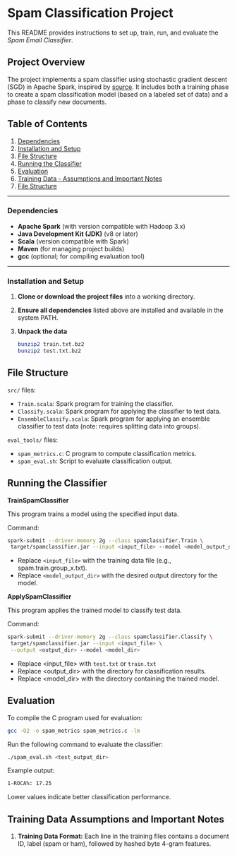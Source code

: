 # Spam Classification Project

This README provides instructions to set up, train, run, and evaluate the *Spam Email Classifier*.

## Project Overview
The project implements a spam classifier using stochastic gradient descent (SGD) in Apache Spark, inspired by [source](https://arxiv.org/abs/1004.5168). It includes both a training phase to create a spam classification model (based on a labeled set of data) and a phase to classify new documents.

## Table of Contents
1. [Dependencies](#dependencies)
2. [Installation and Setup](#installation-and-setup)
3. [File Structure](#file-structure)
3. [Running the Classifier](#running-the-classifier)
4. [Evaluation](#evaluation)
5. [Training Data - Assumptions and Important Notes](#training-data-assumptions-and-important-notes)
6. [File Structure](#file-structure)

---

### Dependencies
- **Apache Spark** (with version compatible with Hadoop 3.x)
- **Java Development Kit (JDK)** (v8 or later)
- **Scala** (version compatible with Spark)
- **Maven** (for managing project builds)
- **gcc** (optional; for compiling evaluation tool)
---

### Installation and Setup
1. **Clone or download the project files** into a working directory.
2. **Ensure all dependencies** listed above are installed and available in the system PATH.
3. **Unpack the data**

    ```bash
    bunzip2 train.txt.bz2
    bunzip2 test.txt.bz2
    ```

## File Structure

```src/``` files:
- ```Train.scala```: Spark program for training the classifier.
- ```Classify.scala```: Spark program for applying the classifier to test data.
- ```EnsembleClassify.scala```: Spark program for applying an ensemble classifier to test data (note: requires splitting data into groups).

```eval_tools/``` files:
- ```spam_metrics.c```: C program to compute classification metrics.
- ```spam_eval.sh```: Script to evaluate classification output.

## Running the Classifier

**TrainSpamClassifier**

This program trains a model using the specified input data.

Command:

```bash
spark-submit --driver-memory 2g --class spamclassifier.Train \
 target/spamclassifier.jar --input <input_file> --model <model_output_dir>
```

- Replace ```<input_file>``` with the training data file (e.g., spam.train.group_x.txt).
- Replace ```<model_output_dir>``` with the desired output directory for the model.

**ApplySpamClassifier**

This program applies the trained model to classify test data.

Command:

```bash
spark-submit --driver-memory 2g --class spamclassifier.Classify \
 target/spamclassifier.jar --input <input_file> \
 --output <output_dir> --model <model_dir>
```

- Replace <input_file> with ```test.txt``` or ```train.txt```
- Replace <output_dir> with the directory for classification results.
- Replace <model_dir> with the directory containing the trained model.

## Evaluation

To compile the C program used for evaluation:

```bash
gcc -O2 -o spam_metrics spam_metrics.c -lm
```

Run the following command to evaluate the classifier:

```bash
./spam_eval.sh <test_output_dir>
```

Example output:

```bash
1-ROCA%: 17.25
```

Lower values indicate better classification performance.

## Training Data Assumptions and Important Notes

1. **Training Data Format:** Each line in the training files contains a document ID, label (spam or ham), followed by hashed byte 4-gram features.
